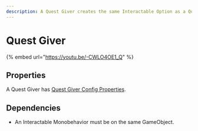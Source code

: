 ```yaml
---
description: A Quest Giver creates the same Interactable Option as a Quest Giver Config.
---
```


# Quest Giver

{% embed url="https://youtu.be/-CWLO4OE1_Q" %}

## Properties

A Quest Giver has [Quest Giver Config Properties](../../scriptable-objects/interactable-option-configurations/quest-giver-config.md#properties).

## Dependencies

* An Interactable Monobehavior must be on the same GameObject.
